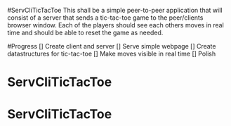#ServCliTicTacToe
This shall be a simple peer-to-peer application that will consist of a server that sends a tic-tac-toe game to the peer/clients browser window. Each of the players should see each others moves in real time and should be able to reset the game as needed.

#Progress
[] Create client and server 
[] Serve simple webpage
[] Create datastructures for tic-tac-toe 
[] Make moves visible in real time 
[] Polish
# ServCliTicTacToe
# ServCliTicTacToe
